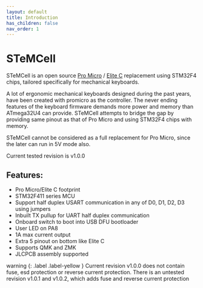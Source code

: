 ```yaml
---
layout: default
title: Introduction
has_children: false
nav_order: 1
---
```


# STeMCell

STeMCell is an open source [Pro Micro](https://www.sparkfun.com/products/12640) / [Elite C](https://deskthority.net/wiki/Elite-C) replacement using STM32F4 chips, tailored specifically for mechanical keyboards.

A lot of ergonomic mechanical keyboards designed during the past years, have been created with promicro
as the controller. The never ending features of the keyboard firmware demands more power and memory
than ATmega32U4 can provide. STeMCell attempts to bridge the gap by providing same pinout as that of
Pro Micro and using STM32F4 chips with memory.

STeMCell cannot be considered as a full replacement for Pro Micro, since the later can run in 5V mode also.

Current tested revision is v1.0.0


## Features:

* Pro Micro/Elite C footprint
* STM32F411 series MCU
* Support half duplex USART communication in any of D0, D1, D2, D3 using jumpers
* Inbuilt TX pullup for UART half duplex communication
* Onboard switch to boot into USB DFU bootloader
* User LED on PA8
* 1A max current output
* Extra 5 pinout on bottom like Elite C
* Supports QMK and ZMK
* JLCPCB assembly supported

warning
{: .label .label-yellow }
Current revision v1.0.0 does not contain fuse, esd protection or reverse current protection.
There is an untested revision v1.0.1 and v1.0.2, which adds fuse and reverse current protection

